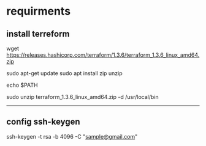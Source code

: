 
# requirments
## install terreform

wget https://releases.hashicorp.com/terraform/1.3.6/terraform_1.3.6_linux_amd64.zip

sudo apt-get update
sudo apt install zip unzip

echo $PATH

sudo unzip terraform_1.3.6_linux_amd64.zip -d /usr/local/bin


--------
## config ssh-keygen

ssh-keygen -t rsa -b 4096 -C "sample@gmail.com"
